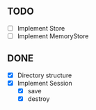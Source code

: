 ## TODO

- [ ] Implement Store
- [ ] Implement MemoryStore

## DONE

- [x] Directory structure
- [x] Implement Session
  - [x] save
  - [x] destroy